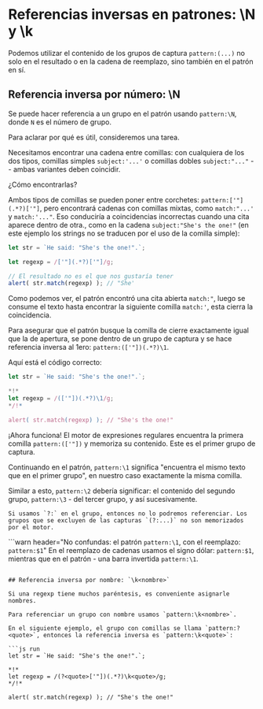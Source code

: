 # Referencias inversas en patrones: \N y \k<nombre>

Podemos utilizar el contenido de los grupos de captura `pattern:(...)` no solo en el resultado o en la cadena de reemplazo, sino también en el patrón en sí.

## Referencia inversa por número: \N

Se puede hacer referencia a un grupo en el patrón usando `pattern:\N`, donde `N` es el número de grupo.

Para aclarar por qué es útil, consideremos una tarea.

Necesitamos encontrar una cadena entre comillas: con cualquiera de los dos tipos, comillas simples `subject:'...'` o comillas dobles `subject:"..."` -- ambas variantes deben coincidir.

¿Cómo encontrarlas?

Ambos tipos de comillas se pueden poner entre corchetes: `pattern:['"](.*?)['"]`, pero encontrará cadenas con comillas mixtas, como `match:"...'` y `match:'..."`. Eso conduciría a coincidencias incorrectas cuando una cita aparece dentro de otra., como en la cadena `subject:"She's the one!"` (en este ejemplo los strings no se traducen por el uso de la comilla simple):

```js run
let str = `He said: "She's the one!".`;

let regexp = /['"](.*?)['"]/g;

// El resultado no es el que nos gustaría tener
alert( str.match(regexp) ); // "She'
```

Como podemos ver, el patrón encontró una cita abierta `match:"`, luego se consume el texto hasta encontrar la siguiente comilla `match:'`, esta cierra la coincidencia.

Para asegurar que el patrón busque la comilla de cierre exactamente igual que la de apertura, se pone dentro de un grupo de captura y se hace referencia inversa al 1ero: `pattern:(['"])(.*?)\1`.

Aquí está el código correcto:

```js run
let str = `He said: "She's the one!".`;

*!*
let regexp = /(['"])(.*?)\1/g;
*/!*

alert( str.match(regexp) ); // "She's the one!"
```

¡Ahora funciona! El motor de expresiones regulares encuentra la primera comilla `pattern:(['"])` y memoriza su contenido. Este es el primer grupo de captura.

Continuando en el patrón, `pattern:\1` significa "encuentra el mismo texto que en el primer grupo", en nuestro caso exactamente la misma comilla.

Similar a esto, `pattern:\2` debería significar: el contenido del segundo grupo, `pattern:\3` - del tercer grupo, y así sucesivamente.

```smart
Si usamos `?:` en el grupo, entonces no lo podremos referenciar. Los grupos que se excluyen de las capturas `(?:...)` no son memorizados por el motor.
```

```warn header="No confundas: el patrón `pattern:\1`, con el reemplazo: `pattern:$1`"
En el reemplazo de cadenas usamos el signo dólar: `pattern:$1`, mientras que en el patrón - una barra invertida `pattern:\1`.
```

## Referencia inversa por nombre: `\k<nombre>`

Si una regexp tiene muchos paréntesis, es conveniente asignarle nombres.

Para referenciar un grupo con nombre usamos `pattern:\k<nombre>`.

En el siguiente ejemplo, el grupo con comillas se llama `pattern:?<quote>`, entonces la referencia inversa es `pattern:\k<quote>`:

```js run
let str = `He said: "She's the one!".`;

*!*
let regexp = /(?<quote>['"])(.*?)\k<quote>/g;
*/!*

alert( str.match(regexp) ); // "She's the one!"
```

